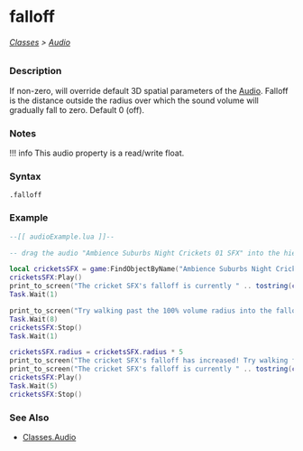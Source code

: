# falloff

###### [Classes](/core_api/raw_source) > [Audio](/core_api/classes/audio)

### Description

If non-zero, will override default 3D spatial parameters of the [Audio](/core_api/classes/audio). Falloff is the distance outside the radius over which the sound volume will gradually fall to zero. Default 0 (off).


### Notes
!!! info
    This audio property is a read/write float.

### Syntax

`.falloff`

### Example

```lua
--[[ audioExample.lua ]]--

-- drag the audio "Ambience Suburbs Night Crickets 01 SFX" into the hierarchy --

local cricketsSFX = game:FindObjectByName("Ambience Suburbs Night Crickets 01 SFX")
cricketsSFX:Play()
print_to_screen("The cricket SFX's falloff is currently " .. tostring(cricketsSFX.falloff) .. ".")
Task.Wait(1)

print_to_screen("Try walking past the 100% volume radius into the falloff area!")
Task.Wait(8)
cricketsSFX:Stop()
Task.Wait(1)

cricketsSFX.radius = cricketsSFX.radius * 5
print_to_screen("The cricket SFX's falloff has increased! Try walking further away!")
print_to_screen("The cricket SFX's falloff is currently " .. tostring(cricketsSFX.falloff) .. ".")
cricketsSFX:Play()
Task.Wait(5)
cricketsSFX:Stop()

```

### See Also

* [Classes.Audio](/core_api/classes/audio)
